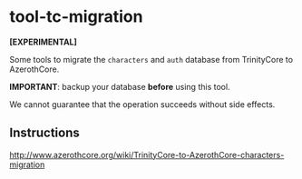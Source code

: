 # tool-tc-migration

**[EXPERIMENTAL]**

Some tools to migrate the `characters` and `auth` database from TrinityCore to AzerothCore.

**IMPORTANT**: backup your database **before** using this tool.

We cannot guarantee that the operation succeeds without side effects.

## Instructions

http://www.azerothcore.org/wiki/TrinityCore-to-AzerothCore-characters-migration
